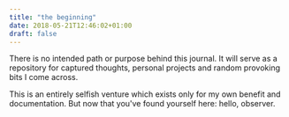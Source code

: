 ```yaml
---
title: "the beginning"
date: 2018-05-21T12:46:02+01:00
draft: false
---
```


There is no intended path or purpose behind this journal. It will serve as a repository for captured thoughts, personal projects and random provoking bits I come across.

This is an entirely selfish venture which exists only for my own benefit and documentation. But now that you've found yourself here: hello, observer.
